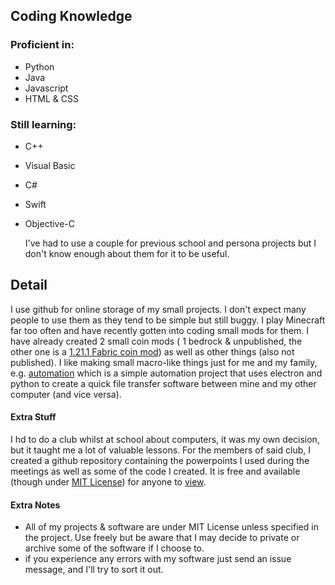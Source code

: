 ## Coding Knowledge

### Proficient in:

- Python
- Java
- Javascript
- HTML & CSS

### Still learning:

- C++
- Visual Basic
- C#
- Swift
- Objective-C

  I've had to use a couple for previous school and persona projects but I don't know enough about them for it to be useful.

## Detail

I use github for online storage of my small projects. I don't expect many people to use them as they tend to be simple but still buggy.
I play Minecraft far too often and have recently gotten into coding small mods for them. I have already created 2 small coin mods ( 1 bedrock & unpublished, the other one is a [1.21.1 Fabric coin mod](https://github.com/Felix-Galle/coin-mod-1.21.1)) as well as other things (also not published).
I like making small macro-like things just for me and my family, e.g. [automation](https://github.com/Felix-Galle/automation) which is a simple automation project that uses electron and python to create a quick file transfer software between mine and my other computer (and vice versa). 

#### Extra Stuff

I hd to do a club whilst at school about computers, it was my own decision, but it taught me a lot of valuable lessons. For the members of said club, I created a github repository containing the powerpoints I used during the meetings as well as some of the code I created. It is free and available (though under [MIT License](https://github.com/Felix-Galle/Computer_Club/blob/main/LICENSE)) for anyone to [view](https://github.com/Felix-Galle/Computer_Club).


#### Extra Notes
- All of my projects & software are under MIT License unless specified in the project. Use freely but be aware that I may decide to private or archive some of the software if I choose to.
- if you experience any errors with my software just send an issue message, and I'll try to sort it out.
